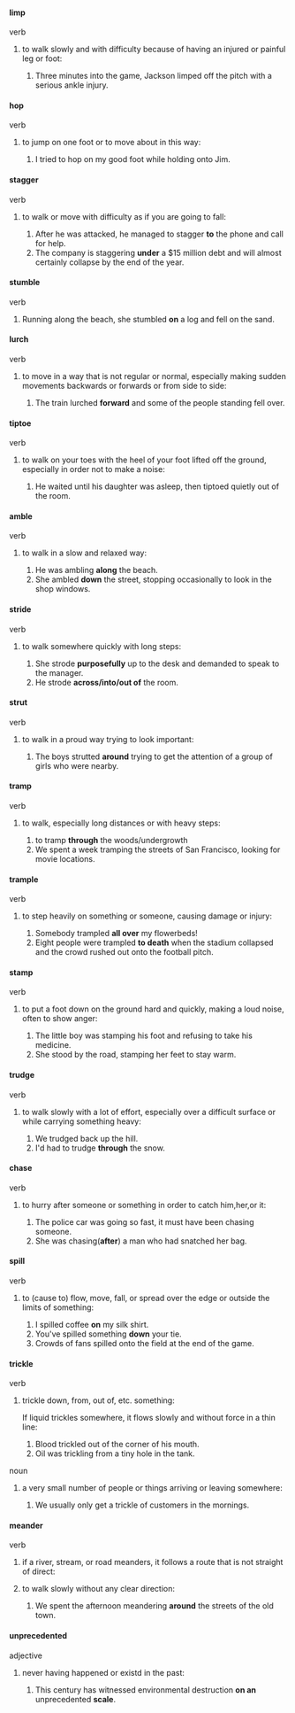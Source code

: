 #### limp
verb

1. to walk slowly and with difficulty because of having an injured or painful leg or foot:
   
   1. Three minutes into the game, Jackson limped off the pitch with a serious ankle injury.

#### hop
verb

1. to jump on one foot or to move about in this way:
   
   1. I tried to hop on my good foot while holding onto Jim.


#### stagger
verb

1. to walk or move with difficulty as if you are going to fall:
   
   1. After he was attacked, he managed to stagger **to** the phone and call for help.
   2. The company is staggering **under** a $15 million debt and will almost certainly collapse by the end of the year.


#### stumble
verb

1. Running along the beach, she stumbled **on** a log and fell on the sand.

#### lurch
verb

1. to move in a way that is not regular or normal, especially making sudden movements backwards or forwards or from side to side:

   1. The train lurched **forward** and some of the people standing fell over. 

#### tiptoe
verb

1. to walk on your toes with the heel of your foot lifted off the ground, especially in order not to make a noise:
   
   1. He waited until his daughter was asleep, then tiptoed quietly out of the room.


#### amble
verb

1. to walk in a slow and relaxed way:
   
   1. He was ambling **along** the beach.
   2. She ambled **down** the street, stopping occasionally to look in the shop windows.

#### stride
verb

1. to walk somewhere quickly with long steps:
   
   1. She strode **purposefully** up to the desk and demanded to speak to the manager.
   2. He strode **across/into/out of** the room.


#### strut
verb

1. to walk in a proud way trying to look important:
   
   1. The boys strutted **around** trying to get the attention of a group of girls who were nearby.


#### tramp
verb

1. to walk, especially long distances or with heavy steps:
   
   1. to tramp **through** the woods/undergrowth
   2. We spent a week tramping the streets of San Francisco, looking for movie locations.


#### trample
verb

1. to step heavily on something or someone, causing damage or injury:
   
   1. Somebody trampled **all over** my flowerbeds!
   2. Eight people were trampled **to death** when the stadium collapsed and the crowd rushed out onto the football pitch.

#### stamp
verb

1. to put a foot down on the ground hard and quickly, making a loud noise, often to show anger:
   
   1. The little boy was stamping his foot and refusing to take his medicine.
   2. She stood by the road, stamping her feet to stay warm.


#### trudge
verb

1. to walk slowly with a lot of effort, especially over a difficult surface or while carrying something heavy:
   
   1. We trudged back up the hill.
   2. I'd had to trudge **through** the snow.


#### chase
verb

1. to hurry after someone or something in order to catch him,her,or it:
   
   1. The police car was going so fast, it must have been chasing someone.
   2. She was chasing(**after**) a man who had snatched her bag.

#### spill
verb

1. to (cause to) flow, move, fall, or spread over the edge or outside the limits of something:
   
   1. I spilled coffee **on** my silk shirt.
   2. You've spilled something **down** your tie.
   3. Crowds of fans spilled onto the field at the end of the game.


#### trickle
verb

1. trickle down, from, out of, etc. something:
   
   If liquid trickles somewhere, it flows slowly and without force in a thin line:

   1. Blood trickled out of the corner of his mouth.
   2. Oil was trickling from a tiny hole in the tank.

noun

1. a very small number of people or things arriving or leaving somewhere:
   
   1. We usually only get a trickle of customers in the mornings.

#### meander
verb

1. if a river, stream, or road meanders, it follows a route that is not straight of direct:
   
2. to walk slowly without any clear direction:
   
   1. We spent the afternoon meandering **around** the streets of the old town.

#### unprecedented
adjective

1. never having happened or existd in the past:
   
   1. This century has witnessed environmental destruction **on an** unprecedented **scale**.



